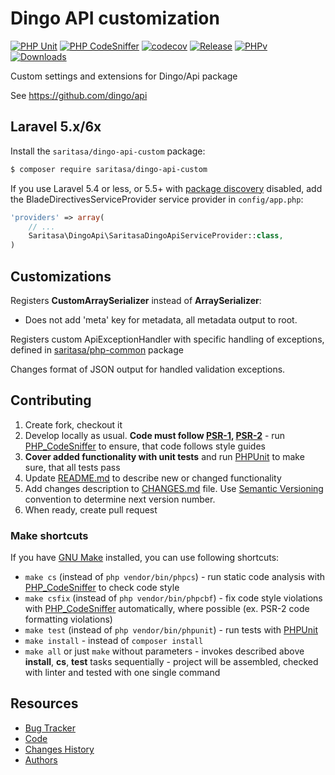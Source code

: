 # Dingo API customization

[![PHP Unit](https://github.com/Saritasa/php-dingo-api-custom/workflows/PHP%20Unit/badge.svg)](https://github.com/Saritasa/php-dingo-api-custom/actions)
[![PHP CodeSniffer](https://github.com/Saritasa/php-dingo-api-custom/workflows/PHP%20Codesniffer/badge.svg)](https://github.com/Saritasa/php-dingo-api-custom/actions)
[![codecov](https://codecov.io/gh/Saritasa/php-dingo-api-custom/branch/master/graph/badge.svg)](https://codecov.io/gh/Saritasa/php-dingo-api-custom)
[![Release](https://img.shields.io/github/release/saritasa/php-dingo-api-custom.svg)](https://github.com/Saritasa/php-dingo-api-custom/releases)
[![PHPv](https://img.shields.io/packagist/php-v/saritasa/dingo-api-custom.svg)](http://www.php.net)
[![Downloads](https://img.shields.io/packagist/dt/saritasa/dingo-api-custom.svg)](https://packagist.org/packages/saritasa/dingo-api-custom)

Custom settings and extensions for Dingo/Api package

See https://github.com/dingo/api


## Laravel 5.x/6x

Install the ```saritasa/dingo-api-custom``` package:

```bash
$ composer require saritasa/dingo-api-custom
```

If you use Laravel 5.4 or less,
or 5.5+ with [package discovery](https://laravel.com/docs/5.5/packages#package-discovery) disabled,
add the BladeDirectivesServiceProvider service provider in ``config/app.php``:

```php
'providers' => array(
    // ...
    Saritasa\DingoApi\SaritasaDingoApiServiceProvider::class,
)
```

## Customizations

Registers **CustomArraySerializer** instead of **ArraySerializer**:

* Does not add 'meta' key for metadata, all metadata output to root.

Registers custom ApiExceptionHandler with specific handling of
exceptions, defined in [saritasa/php-common](https://github.com/Saritasa/php-common) package

Changes format of JSON output for handled validation exceptions.


## Contributing

1. Create fork, checkout it
2. Develop locally as usual. **Code must follow [PSR-1](http://www.php-fig.org/psr/psr-1/), [PSR-2](http://www.php-fig.org/psr/psr-2/)** -
    run [PHP_CodeSniffer](https://github.com/squizlabs/PHP_CodeSniffer) to ensure, that code follows style guides
3. **Cover added functionality with unit tests** and run [PHPUnit](https://phpunit.de/) to make sure, that all tests pass
4. Update [README.md](README.md) to describe new or changed functionality
5. Add changes description to [CHANGES.md](CHANGES.md) file. Use [Semantic Versioning](https://semver.org/) convention to determine next version number.
6. When ready, create pull request

### Make shortcuts

If you have [GNU Make](https://www.gnu.org/software/make/) installed, you can use following shortcuts:

* ```make cs``` (instead of ```php vendor/bin/phpcs```) -
    run static code analysis with [PHP_CodeSniffer](https://github.com/squizlabs/PHP_CodeSniffer)
    to check code style
* ```make csfix``` (instead of ```php vendor/bin/phpcbf```) -
    fix code style violations with [PHP_CodeSniffer](https://github.com/squizlabs/PHP_CodeSniffer)
    automatically, where possible (ex. PSR-2 code formatting violations)
* ```make test``` (instead of ```php vendor/bin/phpunit```) -
    run tests with [PHPUnit](https://phpunit.de/)
* ```make install``` - instead of ```composer install```
* ```make all``` or just ```make``` without parameters -
    invokes described above **install**, **cs**, **test** tasks sequentially -
    project will be assembled, checked with linter and tested with one single command

## Resources

* [Bug Tracker](http://github.com/saritasa/php-dingo-api-custom/issues)
* [Code](http://github.com/saritasa/php-dingo-api-custom)
* [Changes History](CHANGES.md)
* [Authors](http://github.com/saritasa/php-dingo-api-custom/contributors)
